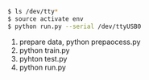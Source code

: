 

``` bash
$ ls /dev/tty*
$ source activate env
$ python run.py --serial /dev/ttyUSB0
```

1. prepare data, python prepaocess.py  
2. python train.py  
3. pyhton test.py  
4. python run.py  
